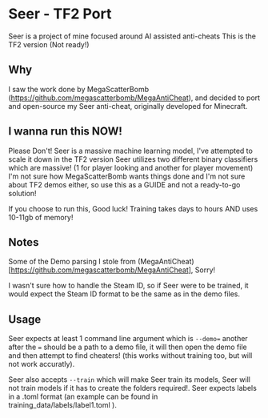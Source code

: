 # Seer - TF2 Port

Seer is a project of mine focused around AI assisted anti-cheats
This is the TF2 version (Not ready!)

## Why
I saw the work done by MegaScatterBomb (https://github.com/megascatterbomb/MegaAntiCheat), and decided to port and open-source my Seer anti-cheat, originally developed for Minecraft.

## I wanna run this NOW!
Please Don't! Seer is a massive machine learning model, I've attempted to scale it down in the TF2 version
Seer utilizes two different binary classifiers which are massive! (1 for player looking and another for player movement)
I'm not sure how MegaScatterBomb wants things done and I'm not sure about TF2 demos either, so use this as a GUIDE and not a ready-to-go solution!

If you choose to run this, Good luck! Training takes days to hours AND uses 10-11gb of memory!

## Notes
Some of the Demo parsing I stole from (MegaAntiCheat)[https://github.com/megascatterbomb/MegaAntiCheat], Sorry!

I wasn't sure how to handle the Steam ID, so if Seer were to be trained, it would expect the Steam ID format to be the same as in the demo files.

## Usage
Seer expects at least 1 command line argument which is 
`--demo=` another after the `=` should be a path to a demo file, it will then open the demo file and then attempt to find cheaters! (this works without training too, but will not work accuratly).

Seer also accepts `--train` which will make Seer train its models, Seer will not train models if it has to create the folders required!.
Seer expects labels in a .toml format (an example can be found in training_data/labels/label1.toml ).